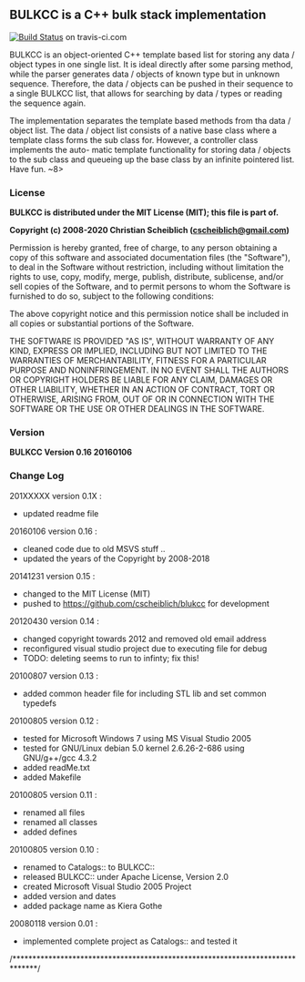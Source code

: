 ## BULKCC is a C++ bulk stack implementation ##

[![Build Status](https://travis-ci.org/cscheiblich/bulkcc.svg?branch=master)](https://travis-ci.org/cscheiblich/bulkcc) on travis-ci.com

BULKCC is an object-oriented C++ template based list for storing any data /
object types in one single list. It is ideal directly after some parsing method,
while the parser generates data / objects of known type but in unknown sequence.
Therefore, the data / objects can be pushed in their sequence to a single BULKCC
list, that allows for searching by data / types or reading the sequence again.

The implementation separates the template based methods from tha data / object
list. The data / object list consists of a native base class where a template
class forms the sub class for. However, a controller class implements the auto-
matic template functionality for storing data / objects to the sub class and
queueing up the base class by an infinite pointered list. Have fun. ~8>

### License ###

**BULKCC is distributed under the MIT License (MIT); this file is part of.**

**Copyright (c) 2008-2020 Christian Scheiblich (cscheiblich@gmail.com)**

Permission is hereby granted, free of charge, to any person obtaining a copy
of this software and associated documentation files (the "Software"), to deal
in the Software without restriction, including without limitation the rights
to use, copy, modify, merge, publish, distribute, sublicense, and/or sell
copies of the Software, and to permit persons to whom the Software is
furnished to do so, subject to the following conditions:

The above copyright notice and this permission notice shall be included in
all copies or substantial portions of the Software.

THE SOFTWARE IS PROVIDED "AS IS", WITHOUT WARRANTY OF ANY KIND, EXPRESS OR
IMPLIED, INCLUDING BUT NOT LIMITED TO THE WARRANTIES OF MERCHANTABILITY,
FITNESS FOR A PARTICULAR PURPOSE AND NONINFRINGEMENT. IN NO EVENT SHALL THE
AUTHORS OR COPYRIGHT HOLDERS BE LIABLE FOR ANY CLAIM, DAMAGES OR OTHER
LIABILITY, WHETHER IN AN ACTION OF CONTRACT, TORT OR OTHERWISE, ARISING FROM,
OUT OF OR IN CONNECTION WITH THE SOFTWARE OR THE USE OR OTHER DEALINGS IN
THE SOFTWARE.

### Version ###

**BULKCC Version 0.16 20160106**

### Change Log ###

201XXXXX version 0.1X :
- updated readme file

20160106 version 0.16 :
- cleaned code due to old MSVS stuff ..
- updated the years of the Copyright by 2008-2018

20141231 version 0.15 :
- changed to the MIT License (MIT)
- pushed to https://github.com/cscheiblich/blukcc for development

20120430 version 0.14 :
- changed copyright towards 2012 and removed old email address
- reconfigured visual studio project due to executing file for debug
- TODO: deleting seems to run to infinty; fix this!

20100807 version 0.13 :
- added common header file for including STL lib and set common typedefs

20100805 version 0.12 :
- tested for Microsoft Windows 7 using MS Visual Studio 2005
- tested for GNU/Linux debian 5.0 kernel 2.6.26-2-686 using GNU/g++/gcc 4.3.2 
- added readMe.txt
- added Makefile

20100805 version 0.11 :
- renamed all files
- renamed all classes
- added defines

20100805 version 0.10 :
- renamed to Catalogs:: to BULKCC::
- released BULKCC:: under Apache License, Version 2.0
- created Microsoft Visual Studio 2005 Project
- added version and dates
- added package name as Kiera Gothe

20080118 version 0.01 :
- implemented complete project as Catalogs:: and tested it

/******************************************************************************/
